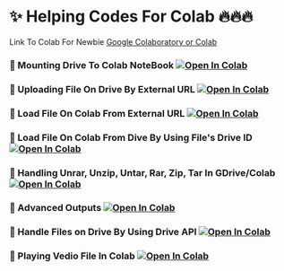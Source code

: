 # ✨ Helping Codes For Colab 🔥🔥🔥

Link To Colab For Newbie
[Google Colaboratory or Colab](https://research.google.com/colaboratory/)

### 🧿 Mounting Drive To Colab NoteBook <a href="https://colab.research.google.com/drive/1xy_XxFDHG_0-Gn9T58w9R53JutEfbr68?usp=sharing" target="_parent\"><img src="https://colab.research.google.com/assets/colab-badge.svg" alt="Open In Colab"/></a>
### 🧿 Uploading File On Drive By External URL <a href="https://colab.research.google.com/drive/1TmWlUmeGtU3IQGA4WujbYFlkByChKBfF?usp=sharing" target="_parent\"><img src="https://colab.research.google.com/assets/colab-badge.svg" alt="Open In Colab"/></a>
### 🧿 Load File On Colab From External URL <a href="https://colab.research.google.com/drive/1y7lMe6j7mx_m9bBwrvgOuKCHNVCuOPgc?usp=sharing" target="_parent\"><img src="https://colab.research.google.com/assets/colab-badge.svg" alt="Open In Colab"/></a>
### 🧿 Load File On Colab From Dive By Using File's Drive ID <a href="https://colab.research.google.com/drive/1MHPPZRpZDsnoR7ABoOiNcIR7rlW3ZA-C?usp=sharing" target="_parent\"><img src="https://colab.research.google.com/assets/colab-badge.svg" alt="Open In Colab"/></a>
### 🧿 Handling Unrar, Unzip, Untar, Rar, Zip, Tar In GDrive/Colab <a href="https://colab.research.google.com/drive/1Bxg1noyOJhxT4rxQOyV6vzRki_4h9qJG?usp=sharing" target="_parent\"><img src="https://colab.research.google.com/assets/colab-badge.svg" alt="Open In Colab"/></a>
### 🧿 Advanced Outputs <a href="https://colab.research.google.com/notebooks/snippets/advanced_outputs.ipynb" target="_parent\"><img src="https://colab.research.google.com/assets/colab-badge.svg" alt="Open In Colab"/></a>
### 🧿 Handle Files on Drive By Using Drive API <a href="https://colab.research.google.com/notebook#fileId=/v2/external/notebooks/io.ipynb&scrollTo=jRQ5_yMcqJiV" target="_parent\"><img src="https://colab.research.google.com/assets/colab-badge.svg" alt="Open In Colab"/></a>
### 🧿 Playing Vedio File In Colab <a href="https://colab.research.google.com/drive/1rXVCTFRJmQcqOtphcdudDUuBjRlklh1U?usp=sharing" target="_parent\"><img src="https://colab.research.google.com/assets/colab-badge.svg" alt="Open In Colab"/></a>
